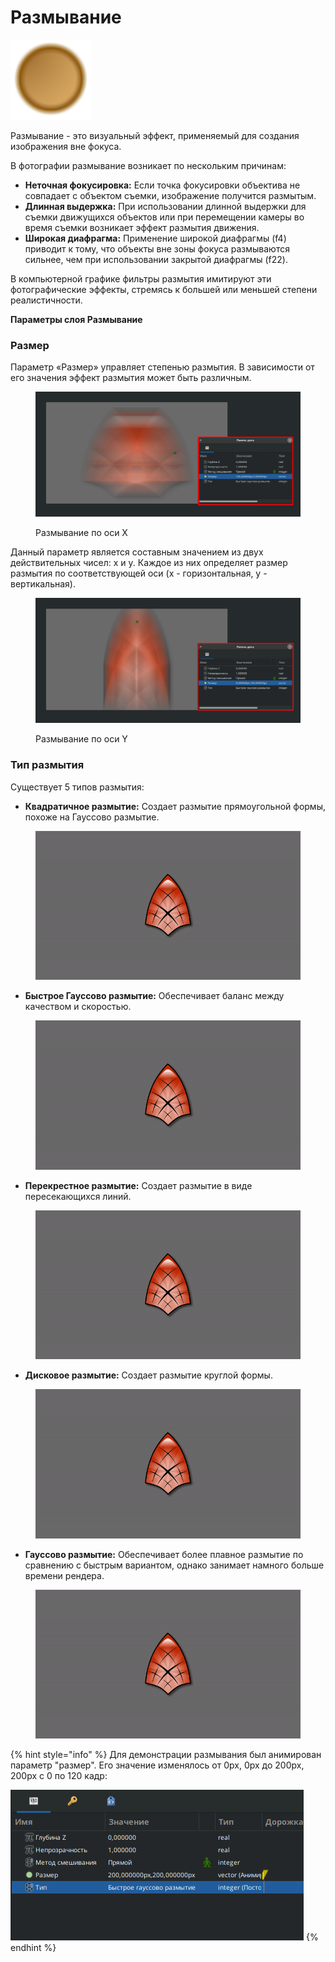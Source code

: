 # Размывание

<img src="../.gitbook/assets/layer_blur_blur_icon.png" alt="" data-size="original">

Размывание - это визуальный эффект, применяемый для создания изображения вне фокуса.

В фотографии размывание возникает по нескольким причинам:

* **Неточная фокусировка:** Если точка фокусировки объектива не совпадает с объектом съемки, изображение получится размытым.
* **Длинная выдержка:** При использовании длинной выдержки для съемки движущихся объектов или при перемещении камеры во время съемки возникает эффект размытия движения.
* **Широкая диафрагма:** Применение широкой диафрагмы (f4) приводит к тому, что объекты вне зоны фокуса размываются сильнее, чем при использовании закрытой диафрагмы (f22).

В компьютерной графике фильтры размытия имитируют эти фотографические эффекты, стремясь к большей или меньшей степени реалистичности.

**Параметры слоя Размывание**

### Размер

Параметр «Размер» управляет степенью размытия. В зависимости от его значения эффект размытия может быть различным.&#x20;

<figure><img src="../.gitbook/assets/1 (3).png" alt=""><figcaption><p>Размывание по оси X</p></figcaption></figure>

Данный параметр является составным значением из двух действительных чисел: x и y. Каждое из них определяет размер размытия по соответствующей оси (x - горизонтальная, y - вертикальная).

<figure><img src="../.gitbook/assets/2 (2).png" alt=""><figcaption><p>Размывание по оси Y</p></figcaption></figure>

### Тип размытия

Существует 5 типов размытия:

* **Квадратичное размытие:** Создает размытие прямоугольной формы, похоже на Гауссово размытие.

<figure><img src="../.gitbook/assets/square.gif" alt=""><figcaption></figcaption></figure>

* **Быстрое Гауссово размытие:** Обеспечивает баланс между качеством и скоростью.

<figure><img src="../.gitbook/assets/fastgaus.gif" alt=""><figcaption></figcaption></figure>

* **Перекрестное размытие:** Создает размытие в виде пересекающихся линий.

<figure><img src="../.gitbook/assets/cross.gif" alt=""><figcaption></figcaption></figure>

* **Дисковое размытие:** Создает размытие круглой формы.

<figure><img src="../.gitbook/assets/disk.gif" alt=""><figcaption></figcaption></figure>

* **Гауссово размытие:** Обеспечивает более плавное размытие по сравнению с быстрым вариантом, однако занимает намного больше времени рендера.

<figure><img src="../.gitbook/assets/gaus.gif" alt=""><figcaption></figcaption></figure>

{% hint style="info" %}
Для демонстрации размывания был анимирован параметр "размер". Его значение изменялось от 0px, 0px до 200px, 200px c 0 по 120 кадр:

<img src="../.gitbook/assets/2024-04-24_17-18.png" alt="" data-size="original">
{% endhint %}



